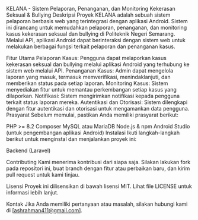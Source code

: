 KELANA - Sistem Pelaporan, Penanganan, dan Monitoring Kekerasan Seksual & Bullying
Deskripsi Proyek
KELANA adalah sebuah sistem pelaporan berbasis web yang terintegrasi dengan aplikasi Android. Sistem ini dirancang untuk memudahkan pelaporan, penanganan, dan monitoring kasus kekerasan seksual dan bullying di Politeknik Negeri Semarang. Melalui API, aplikasi Android dapat berinteraksi dengan sistem web untuk melakukan berbagai fungsi terkait pelaporan dan penanganan kasus.

Fitur Utama
Pelaporan Kasus: Pengguna dapat melaporkan kasus kekerasan seksual dan bullying melalui aplikasi Android yang terhubung ke sistem web melalui API.
Penanganan Kasus: Admin dapat mengelola laporan yang masuk, termasuk memverifikasi, menindaklanjuti, dan memberikan status pada setiap laporan.
Monitoring Kasus: Sistem menyediakan fitur untuk memantau perkembangan setiap kasus yang dilaporkan.
Notifikasi: Sistem mengirimkan notifikasi kepada pengguna terkait status laporan mereka.
Autentikasi dan Otorisasi: Sistem dilengkapi dengan fitur autentikasi dan otorisasi untuk mengamankan data pengguna.
Prasyarat
Sebelum memulai, pastikan Anda memiliki prasyarat berikut:

PHP >= 8.2
Composer
MySQL atau MariaDB
Node.js & npm
Android Studio (untuk pengembangan aplikasi Android)
Instalasi
Ikuti langkah-langkah berikut untuk menginstal dan menjalankan proyek ini:

Backend (Laravel)


Contributing
Kami menerima kontribusi dari siapa saja. Silakan lakukan fork pada repositori ini, buat branch dengan fitur atau perbaikan baru, dan kirim pull request untuk kami tinjau.

Lisensi
Proyek ini dilisensikan di bawah lisensi MIT. Lihat file LICENSE untuk informasi lebih lanjut.

Kontak
Jika Anda memiliki pertanyaan atau masalah, silakan hubungi kami di [ashrahman411@gmail.com].

